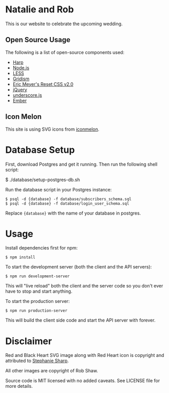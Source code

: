 # Natalie and Rob

This is our website to celebrate the upcoming wedding.

## Open Source Usage

The following is a list of open-source components used:

* [Harp](http://harpjs.com/)
* [Node.js](http://nodejs.org/)
* [LESS](http://lesscss.org/)
* [Gridism](http://cobyism.com/gridism/)
* [Eric Meyer's Reset CSS v2.0](http://meyerweb.com/eric/tools/css/reset/)
* [jQuery](http://jquery.com/)
* [underscore.js](http://underscorejs.org/)
* [Ember](http://emberjs.com/)

## Icon Melon

This site is using SVG icons from [iconmelon](http://iconmelon.com/).

# Database Setup

First, download Postgres and get it running. Then run the following shell script:

   $ ./database/setup-postgres-db.sh

Run the database script in your Postgres instance:

    $ psql -d {database} -f database/subscribers_schema.sql
    $ psql -d {database} -f database/login_user_schema.sql
    
Replace `{database}` with the name of your database in postgres.

# Usage

Install dependencies first for npm:

    $ npm install

To start the development server (both the client and the API servers):

    $ npm run development-server
    
This will "live reload" both the client and the server code so you don't ever have to stop and start anything.

To start the production server:

    $ npm run production-server
    
This will build the client side code and start the API server with forever.

# Disclaimer

Red and Black Heart SVG image along with Red Heart icon is copyright and attributed to [Stephanie Sharp](https://www.etsy.com/people/SincerelySweets/).

All other images are copyright of Rob Shaw.

Source code is MIT licensed with no added caveats. See LICENSE file for more details.
